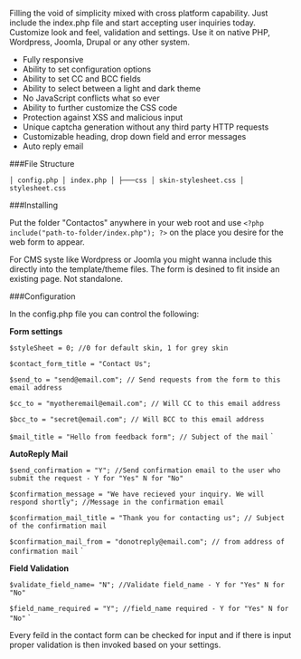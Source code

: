 Filling the void of simplicity mixed with cross platform capability. Just include the index.php file and start accepting user inquiries today. Customize look and feel, validation and settings. Use it on native PHP, Wordpress, Joomla, Drupal or any other system.

* Fully responsive
* Ability to set configuration options
* Ability to set CC and BCC fields
* Ability to select between a light and dark theme
* No JavaScript conflicts what so ever
* Ability to further customize the CSS code
* Protection against XSS and malicious input
* Unique captcha generation without any third party HTTP requests
* Customizable heading, drop down field and error messages
* Auto reply email


###File Structure

`
│ config.php
│ index.php
│
├───css
│ skin-stylesheet.css
│ stylesheet.css
`

###Installing

Put the folder "Contactos" anywhere in your web root and use `<?php include("path-to-folder/index.php"); ?>` on the place you desire for the web form to appear.

For CMS syste like Wordpress or Joomla you might wanna include this directly into the template/theme files. The form is desined to fit inside an existing page. Not standalone.


###Configuration

In the config.php file you can control the following:

**Form settings**

`$styleSheet = 0; //0 for default skin, 1 for grey skin`

`$contact_form_title = "Contact Us";`

`$send_to = "send@email.com"; // Send requests from the form to this email address`

`$cc_to = "myotheremail@email.com"; // Will CC to this email address`

`$bcc_to = "secret@email.com"; // Will BCC to this email address`

`$mail_title = "Hello from feedback form"; // Subject of the mail`
`

**AutoReply Mail**

`$send_confirmation = "Y"; //Send confirmation email to the user who submit the request - Y for "Yes" N for "No"`

`$confirmation_message = "We have recieved your inquiry. We will respond shortly"; //Message in the confirmation email`

`$confirmation_mail_title = "Thank you for contacting us"; // Subject of the confirmation mail`

`$confirmation_mail_from = "donotreply@email.com"; // from address of confirmation mail`
`

**Field Validation**

`$validate_field_name= "N"; //Validate field_name - Y for "Yes" N for "No"`

`$field_name_required = "Y"; //field_name required - Y for "Yes" N for "No"`
`

Every feild in the contact form can be checked for input and if there is input proper validation is then invoked based on your settings.
